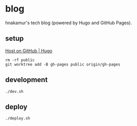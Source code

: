 blog
====

hnakamur's tech blog (powered by Hugo and GitHub Pages).

## setup
[Host on GitHub | Hugo](https://gohugo.io/hosting-and-deployment/hosting-on-github/#build-and-deployment)

```console
rm -rf public
git worktree add -B gh-pages public origin/gh-pages
```

## development

```console
./dev.sh
```

## deploy

```console
./deploy.sh
```
